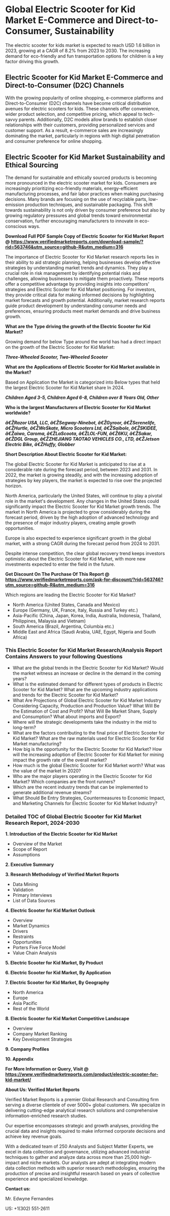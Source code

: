 <h1>Global Electric Scooter for Kid Market E-Commerce and Direct-to-Consumer, Sustainability</h1><p class=""><p>The electric scooter for kids market is expected to reach USD 1.6 billion in 2023, growing at a CAGR of 8.2% from 2023 to 2030. The increasing demand for eco-friendly and fun transportation options for children is a key factor driving this growth.</p><h2>Electric Scooter for Kid Market E-Commerce and Direct-to-Consumer (D2C) Channels</h2><p>With the growing popularity of online shopping, e-commerce platforms and Direct-to-Consumer (D2C) channels have become critical distribution avenues for electric scooters for kids. These channels offer convenience, wider product selection, and competitive pricing, which appeal to tech-savvy parents. Additionally, D2C models allow brands to establish closer relationships with their customers, providing personalized services and customer support. As a result, e-commerce sales are increasingly dominating the market, particularly in regions with high digital penetration and consumer preference for online shopping.</p><h2>Electric Scooter for Kid Market Sustainability and Ethical Sourcing</h2><p>The demand for sustainable and ethically sourced products is becoming more pronounced in the electric scooter market for kids. Consumers are increasingly prioritizing eco-friendly materials, energy-efficient manufacturing processes, and fair labor practices when making purchasing decisions. Many brands are focusing on the use of recyclable parts, low-emission production techniques, and sustainable packaging. This shift towards sustainability is not only driven by consumer preference but also by growing regulatory pressures and global trends toward environmental conservation, further encouraging manufacturers to innovate in eco-conscious ways.</p></p><p class=""><strong>Download Full PDF Sample Copy of Electric Scooter for Kid Market Report @ <a href="https://www.verifiedmarketreports.com/download-sample/?rid=563746&utm_source=github-R&utm_medium=316" target="_blank">https://www.verifiedmarketreports.com/download-sample/?rid=563746&utm_source=github-R&utm_medium=316</a></strong></p><p>The importance of&nbsp;Electric Scooter for Kid Market research reports lies in their ability to aid strategic planning, helping businesses develop effective strategies by understanding market trends and dynamics. They play a crucial role in risk management by identifying potential risks and challenges, allowing businesses to mitigate them proactively. These reports offer a competitive advantage by providing insights into competitors' strategies and Electric Scooter for Kid Market positioning. For investors, they provide critical data for making informed decisions by highlighting market forecasts and growth potential. Additionally, market research reports guide product development by understanding consumer needs and preferences, ensuring products meet market demands and drive business growth.</p><p><strong>What are the&nbsp;Type driving the growth of the Electric Scooter for Kid Market?</strong></p><p id="" class="">Growing demand for below Type around the world has had a direct impact on the growth of the Electric Scooter for Kid Market:</p><p class=""><em><strong>Three-Wheeled Scooter, Two-Wheeled Scooter</strong></em></p><p class=""><strong>What are the&nbsp;Applications&nbsp;of Electric Scooter for Kid Market available in the Market?</strong></p><p id="" class="">Based on Application the Market is categorized into Below types that held the largest Electric Scooter for Kid Market share In 2024.</p><p class=""><em><strong>Children Aged 3-5, Children Aged 6-8, Children over 8 Years Old, Other</strong></em></p><p class=""><strong>Who is the largest Manufacturers of Electric Scooter for Kid Market worldwide?</strong></p><p><em><strong>â€ŽRazor USA, LLC, â€ŽSegway-Ninebot, â€ŽGyroor, â€ŽSerenelife, â€ŽHurtle, â€ŽWeSkate, Micro Scooters Ltd, â€ŽSaibole, â€ŽSKIDEE, â€Žaiwo, Caroma, â€ŽLaScoota, â€ŽLOL-FUN, â€Ž6KU, â€ŽSakar, â€ŽDGL Group, â€ŽZHEJIANG TAOTAO VEHICLES CO., LTD, â€ŽJetson Electric Bike, â€ŽHuffy, Globber</strong></em></p><p id="" class=""><strong>Short Description About Electric Scooter for Kid Market:</strong></p><p>The global Electric Scooter for Kid Market is anticipated to rise at a considerable rate during the forecast period, between 2023 and 2031. In 2022, the market is growing steadily, and with the increasing adoption of strategies by key players, the market is expected to rise over the projected horizon.</p><p>North America, particularly the United States, will continue to play a pivotal role in the market's development. Any changes in the United States could significantly impact the Electric Scooter for Kid Market growth trends. The market in North America is projected to grow considerably during the forecast period, driven by the high adoption of advanced technology and the presence of major industry players, creating ample growth opportunities.</p><p>Europe is also expected to experience significant growth in the global market, with a strong CAGR during the forecast period from 2024 to 2031.</p><p>Despite intense competition, the clear global recovery trend keeps investors optimistic about the Electric Scooter for Kid Market, with more new investments expected to enter the field in the future.</p><p id="" class=""><strong>Get Discount On The Purchase Of This Report @ <a href="https://www.verifiedmarketreports.com/ask-for-discount/?rid=563746?utm_source=github-R&utm_medium=316" target="_blank">https://www.verifiedmarketreports.com/ask-for-discount/?rid=563746?utm_source=github-R&utm_medium=316</a></strong></p><p class="">Which regions are leading the Electric Scooter for Kid Market?</p><ul><li>North America (United States, Canada and Mexico)</li><li>Europe (Germany, UK, France, Italy, Russia and Turkey etc.)</li><li>Asia-Pacific (China, Japan, Korea, India, Australia, Indonesia, Thailand, Philippines, Malaysia and Vietnam)</li><li>South America (Brazil, Argentina, Columbia etc.)</li><li>Middle East and Africa (Saudi Arabia, UAE, Egypt, Nigeria and South Africa)</li></ul><h3 id="" class="">This Electric Scooter for Kid Market Research/Analysis Report Contains Answers to your following Questions</h3><ul><li>What are the global trends in the Electric Scooter for Kid Market? Would the market witness an increase or decline in the demand in the coming years?</li><li>What is the estimated demand for different types of products in Electric Scooter for Kid Market? What are the upcoming industry applications and trends for the Electric Scooter for Kid Market?</li><li>What Are Projections of Global Electric Scooter for Kid Market Industry Considering Capacity, Production and Production Value? What Will Be the Estimation of Cost and Profit? What Will Be Market Share, Supply and Consumption? What about imports and Export?</li><li>Where will the strategic developments take the industry in the mid to long-term?</li><li>What are the factors contributing to the final price of Electric Scooter for Kid Market? What are the raw materials used for Electric Scooter for Kid Market manufacturing?</li><li>How big is the opportunity for the Electric Scooter for Kid Market? How will the increasing adoption of Electric Scooter for Kid Market for mining impact the growth rate of the overall market?</li><li>How much is the global Electric Scooter for Kid Market worth? What was the value of the market In 2020?</li><li>Who are the major players operating in the Electric Scooter for Kid Market? Which companies are the front runners?</li><li>Which are the recent industry trends that can be implemented to generate additional revenue streams?</li><li>What Should Be Entry Strategies, Countermeasures to Economic Impact, and Marketing Channels for Electric Scooter for Kid Market Industry?</li></ul><h3 id="" class="">Detailed TOC of Global Electric Scooter for Kid Market Research Report, 2024-2030</h3><p id="" class=""><strong>1. Introduction of the Electric Scooter for Kid Market</strong></p><ul><li>Overview of the Market</li><li>Scope of Report</li><li>Assumptions</li></ul><p id="" class=""><strong>2. Executive Summary</strong></p><p id="" class=""><strong>3. Research Methodology of Verified Market Reports</strong></p><ul><li>Data Mining</li><li>Validation</li><li>Primary Interviews</li><li>List of Data Sources</li></ul><p id="" class=""><strong>4. Electric Scooter for Kid Market Outlook</strong></p><ul><li>Overview</li><li>Market Dynamics</li><li>Drivers</li><li>Restraints</li><li>Opportunities</li><li>Porters Five Force Model</li><li>Value Chain Analysis</li></ul><p id="" class=""><strong>5. Electric Scooter for Kid Market, By Product</strong></p><p id="" class=""><strong>6. Electric Scooter for Kid Market, By Application</strong></p><p id="" class=""><strong>7. Electric Scooter for Kid Market, By Geography</strong></p><ul><li>North America</li><li>Europe</li><li>Asia Pacific</li><li>Rest of the World</li></ul><p id="" class=""><strong>8. Electric Scooter for Kid Market Competitive Landscape</strong></p><ul><li>Overview</li><li>Company Market Ranking</li><li>Key Development Strategies</li></ul><p id="" class=""><strong>9. Company Profiles</strong></p><p id="" class=""><strong>10. Appendix</strong></p><p id="" class=""><strong>For More Information or Query, Visit @ <a href="https://www.verifiedmarketreports.com/product/electric-scooter-for-kid-market/" target="_blank">https://www.verifiedmarketreports.com/product/electric-scooter-for-kid-market/</a></strong></p><p id="" class=""><strong>About Us: Verified Market Reports</strong></p><p id="" class="">Verified Market Reports is a premier Global Research and Consulting firm serving a diverse clientele of over 5000+ global customers. We specialize in delivering cutting-edge analytical research solutions and comprehensive information-enriched research studies.</p><p id="" class="">Our expertise encompasses strategic and growth analyses, providing the crucial data and insights required to make informed corporate decisions and achieve key revenue goals.</p><p id="" class="">With a dedicated team of 250 Analysts and Subject Matter Experts, we excel in data collection and governance, utilizing advanced industrial techniques to gather and analyze data across more than 25,000 high-impact and niche markets. Our analysts are adept at integrating modern data collection methods with superior research methodologies, ensuring the production of precise and insightful research based on years of collective experience and specialized knowledge.</p><p id="" class=""><strong>Contact us:</strong></p><p id="" class="">Mr. Edwyne Fernandes</p><p id="" class="">US: +1(302) 551-2611</p>